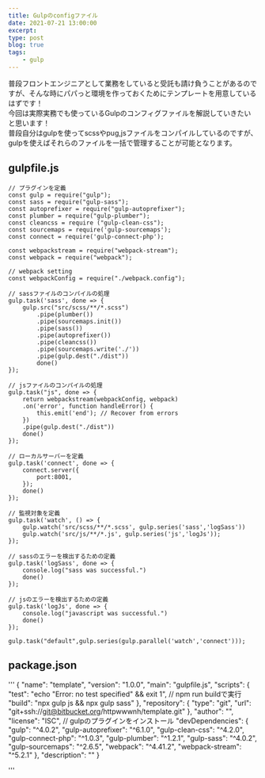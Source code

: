 ```yaml
---
title: Gulpのconfigファイル
date: 2021-07-21 13:00:00
excerpt:
type: post
blog: true
tags:
    - gulp
---
```


普段フロントエンジニアとして業務をしていると受託も請け負うことがあるのですが、そんな時にパパっと環境を作っておくためにテンプレートを用意しているはずです！  
今回は実際実務でも使っているGulpのコンフィグファイルを解説していきたいと思います！
<br>
普段自分はgulpを使ってscssやpug,jsファイルをコンパイルしているのですが、gulpを使えばそれらのファイルを一括で管理することが可能となります。  

## gulpfile.js

```
// プラグインを定義
const gulp = require("gulp");
const sass = require("gulp-sass");
const autoprefixer = require("gulp-autoprefixer");
const plumber = require("gulp-plumber");
const cleancss = require ("gulp-clean-css");
const sourcemaps = require('gulp-sourcemaps');
const connect = require('gulp-connect-php');

const webpackstream = require("webpack-stream");
const webpack = require("webpack");

// webpack setting
const webpackConfig = require("./webpack.config");

// sassファイルのコンパイルの処理
gulp.task('sass', done => {
    gulp.src("src/scss/**/*.scss")
        .pipe(plumber())
        .pipe(sourcemaps.init())
        .pipe(sass())
        .pipe(autoprefixer())
        .pipe(cleancss())
        .pipe(sourcemaps.write('./'))
        .pipe(gulp.dest("./dist"))
		done()
});

// jsファイルのコンパイルの処理
gulp.task("js", done => {
    return webpackstream(webpackConfig, webpack)
    .on('error', function handleError() {
        this.emit('end'); // Recover from errors
    })
    .pipe(gulp.dest("./dist"))
    done()
});

// ローカルサーバーを定義
gulp.task('connect', done => {
    connect.server({
		port:8001,
	});
	done()
});

// 監視対象を定義
gulp.task('watch', () => {
	gulp.watch('src/scss/**/*.scss', gulp.series('sass','logSass'))
	gulp.watch('src/js/**/*.js', gulp.series('js','logJs'));
});

// sassのエラーを検出するための定義
gulp.task('logSass', done => {
	console.log("sass was successful.")
	done()
});

// jsのエラーを検出するための定義
gulp.task('logJs', done => {
	console.log("javascript was successful.")
	done()
});

gulp.task("default",gulp.series(gulp.parallel('watch','connect')));

```

## package.json
'''
{
  "name": "template",
  "version": "1.0.0",
  "main": "gulpfile.js",
  "scripts": {
    "test": "echo \"Error: no test specified\" && exit 1",
    // npm run buildで実行
    "build": "npx gulp js && npx gulp sass"
  },
  "repository": {
    "type": "git",
    "url": "git+ssh://git@bitbucket.org/httpwwwnh/template.git"
  },
  "author": "",
  "license": "ISC",
  // gulpのプラグインをインストール
  "devDependencies": {
    "gulp": "^4.0.2",
    "gulp-autoprefixer": "^6.1.0",
    "gulp-clean-css": "^4.2.0",
    "gulp-connect-php": "^1.0.3",
    "gulp-plumber": "^1.2.1",
    "gulp-sass": "^4.0.2",
    "gulp-sourcemaps": "^2.6.5",
    "webpack": "^4.41.2",
    "webpack-stream": "^5.2.1"
  },
  "description": ""
}

'''